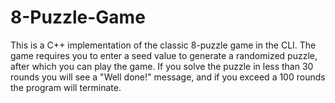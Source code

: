 # 8-Puzzle-Game
This is a C++ implementation of the classic 8-puzzle game in the CLI. The game requires you to enter a seed value to generate a randomized puzzle, after which you can play the game. If you solve the puzzle in less than 30 rounds you will see a "Well done!" message, and if you exceed a 100 rounds the program will terminate. 
